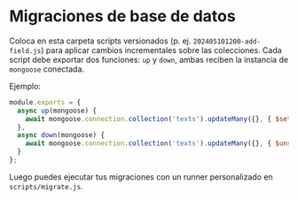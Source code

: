 # Migraciones de base de datos

Coloca en esta carpeta scripts versionados (p. ej. `202405101200-add-field.js`) para aplicar cambios incrementales sobre las colecciones.
Cada script debe exportar dos funciones: `up` y `down`, ambas reciben la instancia de `mongoose` conectada.

Ejemplo:

```js
module.exports = {
  async up(mongoose) {
    await mongoose.connection.collection('texts').updateMany({}, { $set: { archived: false } });
  },
  async down(mongoose) {
    await mongoose.connection.collection('texts').updateMany({}, { $unset: { archived: '' } });
  }
};
```

Luego puedes ejecutar tus migraciones con un runner personalizado en `scripts/migrate.js`.
